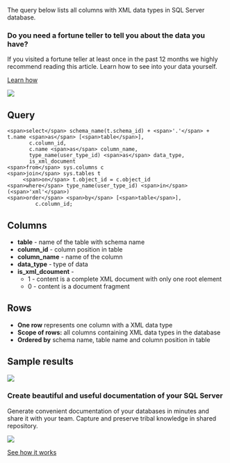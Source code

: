 The query below lists all columns with XML data types in SQL Server database.

### Do you need a fortune teller to tell you about the data you have?

If you visited a fortune teller at least once in the past 12 months we highly recommend reading this article. Learn how to see into your data yourself.

[Learn how](https://dataedo.com/blog/confused-when-trying-to-work-with-databases?cta=kb-query-fairy)

[![](https://dataedo.com/asset/img/markdown/docs/test-article/d36a7df6380a23152f19389890296cdc.png)](https://dataedo.com/blog/confused-when-trying-to-work-with-databases?cta=kb-query-fairy)

## Query

```
<span>select</span> schema_name(t.schema_id) + <span>'.'</span> + t.name <span>as</span> [<span>table</span>],
       c.column_id,
       c.name <span>as</span> column_name,
       type_name(user_type_id) <span>as</span> data_type,
       is_xml_document
<span>from</span> sys.columns c
<span>join</span> sys.tables t
     <span>on</span> t.object_id = c.object_id
<span>where</span> type_name(user_type_id) <span>in</span> (<span>'xml'</span>)
<span>order</span> <span>by</span> [<span>table</span>],
         c.column_id;
```

## Columns

-   **table** - name of the table with schema name
-   **column\_id** - column position in table
-   **column\_name** - name of the column
-   **data\_type** - type of data
-   **is\_xml\_dcoument** -
    -   1 - content is a complete XML document with only one root element
    -   0 - content is a document fragment

## Rows

-   **One row** represents one column with a XML data type
-   **Scope of rows:** all columns containing XML data types in the database
-   **Ordered by** schema name, table name and column position in table

## Sample results

![](https://dataedo.com/asset/img/kb/query/sql-server/xml_columns.png)

### Create beautiful and useful documentation of your SQL Server

Generate convenient documentation of your databases in minutes and share it with your team. Capture and preserve tribal knowledge in shared repository.

[![](https://dataedo.com/asset/img/markdown/docs/test-article/30c11fa4b210f11740f56e85ca8bf9c6.gif)](https://demo.dataedo.com/)

[See how it works](https://demo.dataedo.com/)
